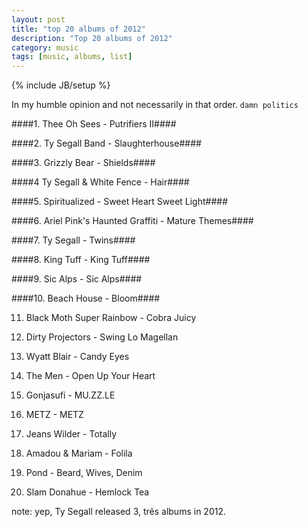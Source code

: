 ```yaml
---
layout: post
title: "top 20 albums of 2012"
description: "Top 20 albums of 2012"
category: music
tags: [music, albums, list]
---
```

{% include JB/setup %}

In my humble opinion and not necessarily in that order.  `damn politics`

####1. Thee Oh Sees - Putrifiers II####

####2. Ty Segall Band - Slaughterhouse####

####3. Grizzly Bear - Shields####

####4 Ty Segall & White Fence - Hair####

####5. Spiritualized - Sweet Heart Sweet Light####

####6. Ariel Pink's Haunted Graffiti - Mature Themes####

####7. Ty Segall - Twins#### 

####8. King Tuff - King Tuff####  

####9. Sic Alps - Sic Alps####

####10. Beach House - Bloom####

11. Black Moth Super Rainbow - Cobra Juicy

12. Dirty Projectors - Swing Lo Magellan

13. Wyatt Blair - Candy Eyes

14. The Men - Open Up Your Heart

15. Gonjasufi - MU.ZZ.LE

16. METZ - METZ

17. Jeans Wilder - Totally

18. Amadou & Mariam - Folila

19. Pond - Beard, Wives, Denim

20. Slam Donahue - Hemlock Tea

note: yep, Ty Segall released 3, três albums in 2012. 